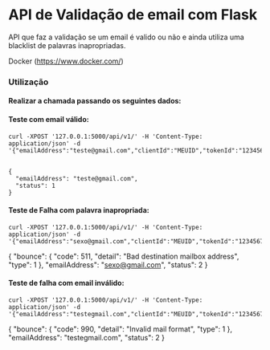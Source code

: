 # API de Validação de email com Flask

API que faz a validação se um email é valido ou não e ainda utiliza uma blacklist de palavras inapropriadas.

Docker (https://www.docker.com/)

### Utilização

#### Realizar a chamada passando os seguintes dados:

#### Teste com email válido:
```
curl -XPOST '127.0.0.1:5000/api/v1/' -H 'Content-Type: application/json' -d '{"emailAddress":"teste@gmail.com","clientId":"MEUID","tokenId":"1234567890"}'


{
  "emailAddress": "teste@gmail.com",
  "status": 1
}
```
#### Teste de Falha com palavra inapropriada:

```
curl -XPOST '127.0.0.1:5000/api/v1/' -H 'Content-Type: application/json' -d '{"emailAddress":"sexo@gmail.com","clientId":"MEUID","tokenId":"1234567890"}'
```

{
  "bounce": {
    "code": 511,
    "detail": "Bad destination mailbox address",
    "type": 1
  },
  "emailAddress": "sexo@gmail.com",
  "status": 2
}

#### Teste de falha com email inválido:

```
curl -XPOST '127.0.0.1:5000/api/v1/' -H 'Content-Type: application/json' -d '{"emailAddress":"testegmail.com","clientId":"MEUID","tokenId":"1234567890"}'
```

{
  "bounce": {
    "code": 990,
    "detail": "Invalid mail format",
    "type": 1
  },
  "emailAddress": "testegmail.com",
  "status": 2
}

